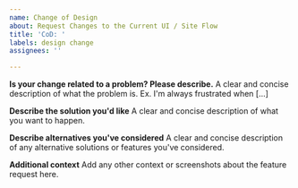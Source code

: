 ```yaml
---
name: Change of Design
about: Request Changes to the Current UI / Site Flow
title: 'CoD: '
labels: design change
assignees: ''

---
```


**Is your change related to a problem? Please describe.**
A clear and concise description of what the problem is. Ex. I'm always frustrated when [...]

**Describe the solution you'd like**
A clear and concise description of what you want to happen.

**Describe alternatives you've considered**
A clear and concise description of any alternative solutions or features you've considered.

**Additional context**
Add any other context or screenshots about the feature request here.
